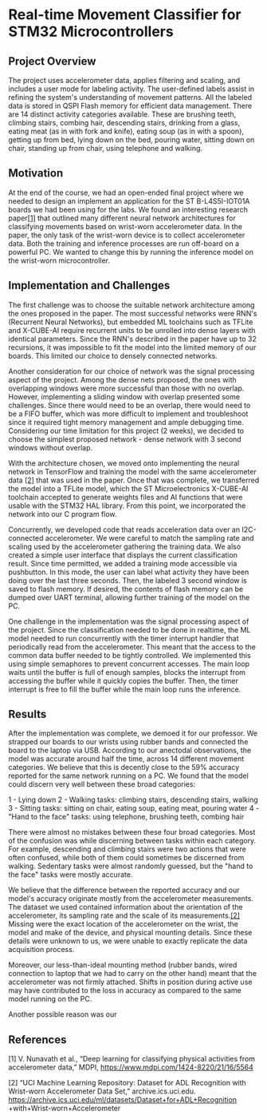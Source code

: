 # Real-time Movement Classifier for STM32 Microcontrollers

## Project Overview
The project uses accelerometer data, applies filtering and scaling, and includes a user mode for labeling activity. The user-defined labels assist in refining
the system's understanding of movement patterns. All the labeled data is stored in QSPI Flash memory for efficient data management. There are 14 distinct activity categories available. These are brushing teeth, climbing stairs, combing hair, descending stairs, drinking from a glass, eating meat (as in with fork and knife), eating soup (as in with a spoon), getting up from bed, lying down on the bed, pouring water, sitting down on chair, standing up from chair, using telephone and walking.

## Motivation
At the end of the course, we had an open-ended final project where we needed to design an implement an application for the ST B-L4S5I-IOT01A boards we had been using for the labs. We found an interesting research paper[[1]](#1) that outlined many different neural network architectures for classifying movements based on wrist-worn accelerometer data. In the paper, the only task of the wrist-worn device is to collect accelerometer data. Both the training and inference processes are run off-board on a powerful PC. We wanted to change this by running the inference model on the wrist-worn microcontroller.

## Implementation and Challenges
The first challenge was to choose the suitable network architecture among the ones proposed in the paper. The most successful networks were RNN's (Recurrent Neural Networks), but embedded ML toolchains such as TFLite and X-CUBE-AI require recurrent units to be unrolled into dense layers with identical parameters. Since the RNN's described in the paper have up to 32 recursions, it was impossible to fit the model into the limited memory of our boards. This limited our choice to densely connected networks.

Another consideration for our choice of network was the signal processing aspect of the project. Among the dense nets proposed, the ones with overlapping windows were more successful than those with no overlap. However, implementing a sliding window with overlap presented some challenges. Since there would need to be an overlap, there would need to be a FIFO buffer, which was more difficult to implement and troubleshoot since it required tight memory management and ample debugging time. Considering our time limitation for this project (2 weeks), we decided to choose the simplest proposed network - dense network with 3 second windows without overlap.

With the architecture chosen, we moved onto implementing the neural network in TensorFlow and training the model with the same accelerometer data [[2]](#1) that was used in the paper. Once that was complete, we transferred the model into a TFLite model, which the ST Microelectronics X-CUBE-AI toolchain accepted to generate weights files and AI functions that were usable with the STM32 HAL library. From this point, we incorporated the network into our C program flow.

Concurrently, we developed code that reads acceleration data over an I2C-connected accelerometer. We were careful to match the sampling rate and scaling used by the accelerometer gathering the training data. We also created a simple user interface that displays the current classification result. Since time permitted, we added a training mode accessible via pushbutton. In this mode, the user can label what activity they have been doing over the last three seconds. Then, the labeled 3 second window is saved to flash memory. If desired, the contents of flash memory can be dumped over UART terminal, allowing further training of the model on the PC.

One challenge in the implementation was the signal processing aspect of the project. Since the classification needed to be done in realtime, the ML model needed to run concurrently with the timer interrupt handler that periodically read from the accelerometer. This meant that the access to the common data buffer needed to be tightly controlled. We implemented this using simple semaphores to prevent concurrent accesses. The main loop waits until the buffer is full of enough samples, blocks the interrupt from accessing the buffer while it quickly copies the buffer. Then, the timer interrupt is free to fill the buffer while the main loop runs the inference.

## Results
After the implementation was complete, we demoed it for our professor. We strapped our boards to our wrists using rubber bands and connected the board to the laptop via USB. According to our anectodal observations, the model was accurate around half the time, across 14 different movement categories. We believe that this is decently close to the 59% accuracy reported for the same network running on a PC. We found that the model could discern very well between these broad categories:

1 - Lying down
2 - Walking tasks: climbing stairs, descending stairs, walking
3 - Sitting tasks: sitting on chair, eating soup, eating meat, pouring water
4 - "Hand to the face" tasks: using telephone, brushing teeth, combing hair

There were almost no mistakes between these four broad categories. Most of the confusion was while discerning between tasks within each category. For example, descending and climbing stairs were two actions that were often confused, while both of them could sometimes be discerned from walking. Sedentary tasks were almost randomly guessed, but the "hand to the face" tasks were mostly accurate.

We believe that the difference between the reported accuracy and our model's accuracy originate mostly from the accelerometer measurements. The dataset we used contained information about the orientation of the accelerometer, its sampling rate and the scale of its measurements.[[2]](#1) Missing were the exact location of the accelerometer on the wrist, the model and make of the device, and physical mounting details. Since these details were unknown to us, we were unable to exactly replicate the data acquisition process. 

Moreover, our less-than-ideal mounting method (rubber bands, wired connection to laptop that we had to carry on the other hand) meant that the accelerometer was not firmly attached. Shifts in position during active use may have contributed to the loss in accuracy as compared to the same model running on the PC.

Another possible reason was our 

## References
<a id="1">[1]</a>
V. Nunavath et al., “Deep learning for classifying physical activities from accelerometer data,” MDPI, https://www.mdpi.com/1424-8220/21/16/5564

<a id="1">[2]</a>
“UCI Machine Learning Repository: Dataset for ADL Recognition
with Wrist-worn Accelerometer Data Set,” archive.ics.uci.edu.
https://archive.ics.uci.edu/ml/datasets/Dataset+for+ADL+Recognition
+with+Wrist-worn+Accelerometer
